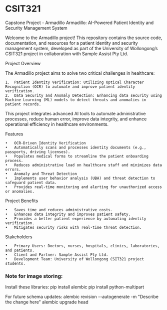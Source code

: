 # CSIT321
Capstone Project - Armadillo
Armadillo: AI-Powered Patient Identity and Security Management System

Welcome to the Armadillo project! This repository contains the source code, documentation, and resources for a patient identity and security management system, developed as part of the University of Wollongong’s CSIT321 project in collaboration with Sample Assist Pty Ltd.

Project Overview

The Armadillo project aims to solve two critical challenges in healthcare:

	1.	Patient Identity Verification: Utilizing Optical Character Recognition (OCR) to automate and improve patient identity verification.
	2.	Data Security and Anomaly Detection: Enhancing data security using Machine Learning (ML) models to detect threats and anomalies in patient records.

This project integrates advanced AI tools to automate administrative processes, reduce human error, improve data integrity, and enhance operational efficiency in healthcare environments.

Features

	•	OCR-Driven Identity Verification
	•	Automatically scans and processes identity documents (e.g., passports, driving licenses).
	•	Populates medical forms to streamline the patient onboarding process.
	•	Reduces administrative load on healthcare staff and minimizes data errors.
	•	Anomaly and Threat Detection
	•	Implements user behavior analysis (UBA) and threat detection to safeguard patient data.
	•	Provides real-time monitoring and alerting for unauthorized access or anomalies.

Project Benefits

	•	Saves time and reduces administrative costs.
	•	Enhances data integrity and improves patient safety.
	•	Provides a better patient experience by automating identity verification.
	•	Mitigates security risks with real-time threat detection.

Stakeholders

	•	Primary Users: Doctors, nurses, hospitals, clinics, laboratories, and patients.
	•	Client and Partner: Sample Assist Pty Ltd.
	•	Development Team: University of Wollongong CSIT321 project students.


### Note for image storing:
Install these libraries:
pip install alembic
pip install python-multipart

For future schema updates:
alembic revision --autogenerate -m "Describe the change here"
alembic upgrade head